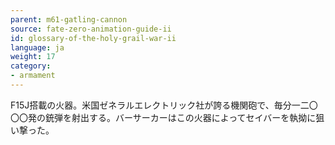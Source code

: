 ```yaml
---
parent: m61-gatling-cannon
source: fate-zero-animation-guide-ii
id: glossary-of-the-holy-grail-war-ii
language: ja
weight: 17
category:
- armament
---
```


F15J搭載の火器。米国ゼネラルエレクトリック社が誇る機関砲で、毎分一二〇〇〇発の銃弾を射出する。バーサーカーはこの火器によってセイバーを執拗に狙い撃った。
